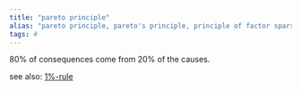 ```yaml
---
title: "pareto principle"
alias: "pareto principle, pareto's principle, principle of factor sparsity, law of the vital few, 80/20 rule"
tags: #
---
```


80% of consequences come from 20% of the causes.

see also: [1%-rule](1%25-rule.md)